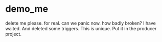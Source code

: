 # demo_me
delete me please. for real. can we panic now. how badly broken? I have waited. And deleted some triggers. This is unique. Put it in the producer project.


